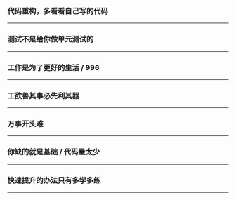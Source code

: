 ### 代码重构，多看看自己写的代码
---
### 测试不是给你做单元测试的
---
### 工作是为了更好的生活 / 996
---
### 工欲善其事必先利其器
---
### 万事开头难
---	
### 你缺的就是基础 / 代码量太少
---
### 快速提升的办法只有多学多练
---
